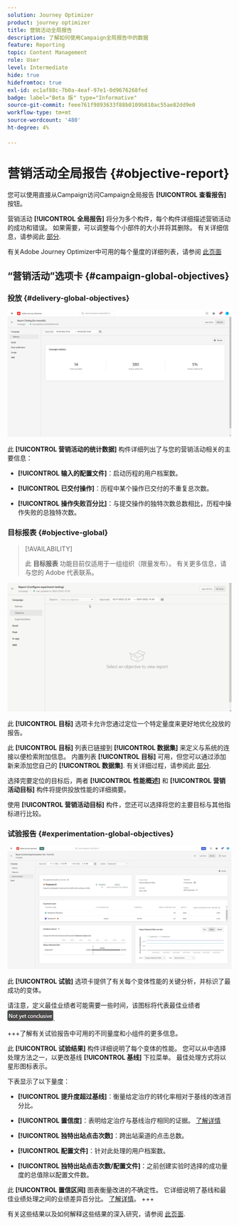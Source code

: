 ```yaml
---
solution: Journey Optimizer
product: journey optimizer
title: 营销活动全局报告
description: 了解如何使用Campaign全局报告中的数据
feature: Reporting
topic: Content Management
role: User
level: Intermediate
hide: true
hidefromtoc: true
exl-id: ec1af88c-7b0a-4eaf-97e1-0d9676268fed
badge: label="Beta 版" type="Informative"
source-git-commit: feee761f9893633f88b0109b810ac55ae82dd9e0
workflow-type: tm+mt
source-wordcount: '480'
ht-degree: 4%

---
```


# 营销活动全局报告 {#objective-report}

您可以使用直接从Campaign访问Campaign全局报告 **[!UICONTROL 查看报告]** 按钮。

营销活动 **[!UICONTROL 全局报告]** 将分为多个构件，每个构件详细描述营销活动的成功和错误。 如果需要，可以调整每个小部件的大小并将其删除。 有关详细信息，请参阅此 [部分](../reports/global-report.md#modify-dashboard).

有关Adobe Journey Optimizer中可用的每个量度的详细列表，请参阅 [此页面](global-report.md#list-of-components-global.md)

## “营销活动”选项卡 {#campaign-global-objectives}

### 投放 {#delivery-global-objectives}

![](assets/campaign_report_global_1.png)

此 **[!UICONTROL 营销活动的统计数据]** 构件详细列出了与您的营销活动相关的主要信息：

* **[!UICONTROL 输入的配置文件]**：启动历程的用户档案数。

* **[!UICONTROL 已交付操作]**：历程中某个操作已交付的不重复总次数。

* **[!UICONTROL 操作失败百分比]**：与提交操作的独特次数总数相比，历程中操作失败的总独特次数。

### 目标报表 {#objective-global}

>[!AVAILABILITY]
>
>此 **目标报表** 功能目前仅适用于一组组织（限量发布）。 有关更多信息，请与您的 Adobe 代表联系。

![](assets/performance_report.gif)

此 **[!UICONTROL 目标]** 选项卡允许您通过定位一个特定量度来更好地优化投放的报告。

此 **[!UICONTROL 目标]** 列表已链接到 **[!UICONTROL 数据集]** 来定义与系统的连接以便检索附加信息。 内置列表 **[!UICONTROL 目标]** 可用，但您可以通过添加新来添加您自己的 **[!UICONTROL 数据集]**. 有关详细过程，请参阅此 [部分](../campaigns/reporting-configuration.md).

选择完要定位的目标后，两者 **[!UICONTROL 性能概述]** 和 **[!UICONTROL 营销活动目标]** 构件将提供投放性能的详细摘要。

使用 **[!UICONTROL 营销活动目标]** 构件，您还可以选择将您的主要目标与其他指标进行比较。

### 试验报告 {#experimentation-global-objectives}

![](assets/experimentation_report_3.png)

此 **[!UICONTROL 试验]** 选项卡提供了有关每个变体性能的关键分析，并标识了最成功的变体。

请注意，定义最佳业绩者可能需要一些时间，该图标将代表最佳业绩者 ![](assets/experimentation_report_1.png).

+++了解有关试验报告中可用的不同量度和小组件的更多信息。

此 **[!UICONTROL 试验结果]** 构件详细说明了每个变体的性能。 您可以从中选择处理方法之一，以更改基线 **[!UICONTROL 基线]** 下拉菜单。 最佳处理方式将以星形图标表示。

下表显示了以下量度：

* **[!UICONTROL 提升度超过基线]**：衡量给定治疗的转化率相对于基线的改进百分比。

* **[!UICONTROL 置信度]**：表明给定治疗与基线治疗相同的证据。 [了解详情](../campaigns/experiment-calculations.md#understand-confidence)

* **[!UICONTROL 独特出站点击次数]**：跨出站渠道的点击总数。

* **[!UICONTROL 配置文件]**：针对此处理的用户档案数。

* **[!UICONTROL 独特出站点击次数/配置文件]**：之前创建实验时选择的成功量度的总值除以配置文件数。

此 **[!UICONTROL 置信区间]** 图表衡量改进的不确定性。 它详细说明了基线和最佳业绩处理之间的业绩差异百分比。 [了解详情](../campaigns/experiment-calculations.md#confidence-intervals)。
+++

有关这些结果以及如何解释这些结果的深入研究，请参阅 [此页面](../campaigns/get-started-experiment.md#interpret-results).
